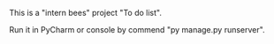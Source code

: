 This is a "intern bees" project "To do list".

Run it in PyCharm or console by commend "py manage.py runserver".